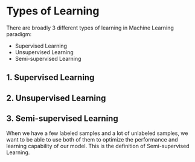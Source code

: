 # Types of Learning

There are broadly 3 different types of learning in Machine Learning paradigm:

* Supervised Learning
* Unsupervised Learning
* Semi-supervised Learning

## 1. Supervised Learning

## 2. Unsupervised Learning

## 3. Semi-supervised Learning

When we have a few labeled samples and a lot of unlabeled samples, we want to be able to use both of them to optimize the performance and learning capability of our model. This is the definition of Semi-supervised Learning.